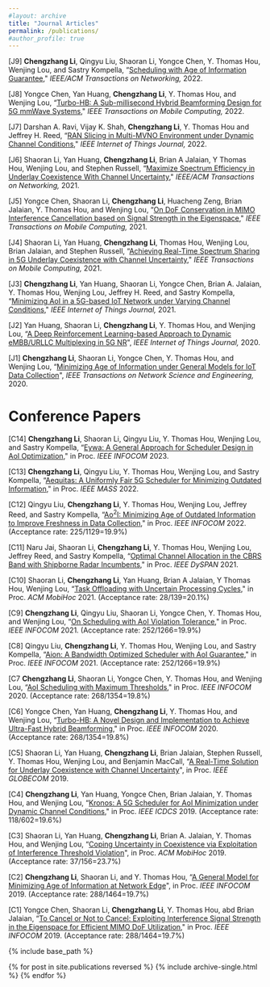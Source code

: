 ```yaml
---
#layout: archive
title: "Journal Articles"
permalink: /publications/
#author_profile: true
---
```


[J9] **Chengzhang Li**, Qingyu Liu, Shaoran Li, Yongce Chen, Y. Thomas Hou, Wenjing Lou, and Sastry Kompella, “[Scheduling with Age of Information Guarantee](https://ieeexplore.ieee.org/document/9739124)," _IEEE/ACM Transactions on Networking,_ 2022. 

[J8] Yongce Chen, Yan Huang, **Chengzhang Li**, Y. Thomas Hou, and Wenjing Lou, “[Turbo-HB: A Sub-millisecond Hybrid Beamforming Design for 5G mmWave Systems](https://ieeexplore.ieee.org/document/9716803)," _IEEE Transactions on Mobile Computing,_ 2022.

[J7] Darshan A. Ravi, Vijay K. Shah, **Chengzhang Li**, Y. Thomas Hou and Jeffrey H. Reed, 
“[RAN Slicing in Multi-MVNO Environment under Dynamic Channel Conditions](https://ieeexplore.ieee.org/document/9524327)," _IEEE Internet of Things Journal,_ 2022.

[J6] Shaoran Li, Yan Huang, **Chengzhang Li**, Brian A Jalaian, Y Thomas Hou, Wenjing Lou,
and Stephen Russell, “[Maximize Spectrum Efficiency in Underlay Coexistence With Channel
Uncertainty](https://ieeexplore.ieee.org/document/9321155)," _IEEE/ACM Transactions on Networking,_ 2021.

[J5] Yongce Chen, Shaoran Li, **Chengzhang Li**, Huacheng Zeng, Brian Jalaian, Y. Thomas Hou, and Wenjing Lou, “[On DoF Conservation in MIMO Interference Cancellation based on Signal Strength in the Eigenspace](https://ieeexplore.ieee.org/document/9609693)," _IEEE Transactions on Mobile Computing,_ 2021.

[J4] Shaoran Li, Yan Huang, **Chengzhang Li**, Thomas Hou, Wenjing Lou, Brian Jalaian, and Stephen Russell, “[Achieving Real-Time Spectrum Sharing in 5G Underlay Coexistence with Channel Uncertainty](https://ieeexplore.ieee.org/document/9580537)," _IEEE Transactions on Mobile Computing,_ 2021.

[J3] **Chengzhang Li**, Yan Huang, Shaoran Li, Yongce Chen, Brian A. Jalaian, Y. Thomas Hou,
Wenjing Lou, Jeffrey H. Reed, and Sastry Kompella, “[Minimizing AoI in a 5G-based IoT Network
under Varying Channel Conditions](https://ieeexplore.ieee.org/document/9335591)," _IEEE Internet of Things Journal,_ 2021.


[J2] Yan Huang, Shaoran Li, **Chengzhang Li**, Y. Thomas Hou, and Wenjing Lou, “[A Deep Reinforcement
Learning-based Approach to Dynamic eMBB/URLLC Multiplexing in 5G NR](https://ieeexplore.ieee.org/document/9025218)", _IEEE
Internet of Things Journal,_ 2020.

[J1] **Chengzhang Li**, Shaoran Li, Yongce Chen, Y. Thomas Hou, and Wenjing Lou, “[Minimizing Age
of Information under General Models for IoT Data Collection](https://ieeexplore.ieee.org/document/8894836)", _IEEE Transactions on Network
Science and Engineering,_ 2020.

Conference Papers
======

[C14] **Chengzhang Li**, Shaoran Li, Qingyu Liu, Y. Thomas Hou, Wenjing Lou, and Sastry Kompella, “[Eywa: A General Approach for Scheduler Design in
AoI Optimization](http://chengzhang17.github.io/files/Li23_INFOCOM_AoI.pdf)," in Proc. _IEEE INFOCOM_ 2023.

[C13] **Chengzhang Li**, Qingyu Liu, Y. Thomas Hou, Wenjing Lou, and Sastry Kompella, “[Aequitas: A Uniformly Fair 5G Scheduler for Minimizing Outdated Information](http://chengzhang17.github.io/files/Li22_MASS_AoI.pdf)," in Proc. _IEEE MASS_ 2022.

[C12] Qingyu Liu, **Chengzhang Li**, Y. Thomas Hou, Wenjing Lou, Jeffrey Reed, and Sastry Kompella,
“[Ao<sup>2</sup>I: Minimizing Age of Outdated Information to Improve Freshness in Data Collection](http://chengzhang17.github.io/files/Liu22_INFOCOM_AoI.pdf)," in Proc. _IEEE INFOCOM_ 2022. (Acceptance rate: 225/1129=19.9%)

[C11] Naru Jai, Shaoran Li, **Chengzhang Li**, Y. Thomas Hou, Wenjing Lou, Jeffrey Reed, and Sastry
Kompella, “[Optimal Channel Allocation in the CBRS Band with Shipborne Radar Incumbents](http://chengzhang17.github.io/files/Jai21_DySPAN_CBRS.pdf),"
in Proc. _IEEE DySPAN_ 2021.

[C10] Shaoran Li, **Chengzhang Li**, Yan Huang, Brian A Jalaian, Y Thomas Hou, Wenjing Lou, “[Task
Offloading with Uncertain Processing Cycles](http://chengzhang17.github.io/files/SLi21_MobiHoc_Offload.pdf)," in Proc. _ACM MobiHoc_ 2021. (Acceptance rate: 28/139=20.1%)

[C9] **Chengzhang Li**, Qingyu Liu, Shaoran Li, Yongce Chen, Y. Thomas Hou, and Wenjing Lou, “[On
Scheduling with AoI Violation Tolerance](http://chengzhang17.github.io/files/Li21_INFOCOM_AoI.pdf)," in Proc. _IEEE INFOCOM_ 2021. (Acceptance rate: 252/1266=19.9%)

[C8] Qingyu Liu, **Chengzhang Li**, Y. Thomas Hou, Wenjing Lou, and Sastry Kompella, “[Aion: A
Bandwidth Optimized Scheduler with AoI Guarantee](http://chengzhang17.github.io/files/Liu21_INFOCOM_AoI.pdf)," in Proc. _IEEE INFOCOM_ 2021. (Acceptance rate: 252/1266=19.9%)

[C7 **Chengzhang Li**, Shaoran Li, Yongce Chen, Y. Thomas Hou, and Wenjing Lou, “[AoI Scheduling
with Maximum Thresholds](http://chengzhang17.github.io/files/Li20_INFOCOM_AoI.pdf)," in Proc. _IEEE INFOCOM_ 2020. (Acceptance rate: 268/1354=19.8%)

[C6] Yongce Chen, Yan Huang, **Chengzhang Li**, Y. Thomas Hou, and Wenjing Lou, “[Turbo-HB: A
Novel Design and Implementation to Achieve Ultra-Fast Hybrid Beamforming](http://chengzhang17.github.io/files/Chen20_INFOCOM_HB.pdf)," in Proc. _IEEE
INFOCOM_ 2020. (Acceptance rate: 268/1354=19.8%)


[C5] Shaoran Li, Yan Huang, **Chengzhang Li**, Brian Jalaian, Stephen Russell, Y. Thomas Hou,
Wenjing Lou, and Benjamin MacCall, “[A Real-Time Solution for Underlay Coexistence with
Channel Uncertainty](http://chengzhang17.github.io/files/SLi19_GLOBECOM_Coexist.pdf)", in Proc. _IEEE GLOBECOM_ 2019.

[C4] **Chengzhang Li**, Yan Huang, Yongce Chen, Brian Jalaian, Y. Thomas Hou, and Wenjing Lou,
“[Kronos: A 5G Scheduler for AoI Minimization under Dynamic Channel Conditions](http://chengzhang17.github.io/files/Li19_ICDCS_AoI.pdf)," in Proc.
_IEEE ICDCS_ 2019.  (Acceptance rate: 118/602=19.6%)

[C3] Shaoran Li, Yan Huang, **Chengzhang Li**, Brian A. Jalaian, Y. Thomas Hou, and Wenjing Lou,
“[Coping Uncertainty in Coexistence via Exploitation of Interference Threshold Violation](http://chengzhang17.github.io/files/SLi19_MobiHoc_Coexist.pdf)", in Proc. _ACM MobiHoc_ 2019. (Acceptance rate: 37/156=23.7%)

[C2] **Chengzhang Li**, Shaoran Li, and Y. Thomas Hou, “[A General Model for Minimizing Age of
Information at Network Edge](http://chengzhang17.github.io/files/Li19_INFOCOM_AoI.pdf)", in Proc. _IEEE INFOCOM_ 2019. (Acceptance rate: 288/1464=19.7%)

[C1] Yongce Chen, Shaoran Li, **Chengzhang Li**, Y. Thomas Hou, abd Brian Jalaian, “[To Cancel or
Not to Cancel: Exploiting Interference Signal Strength in the Eigenspace for Efficient MIMO DoF
Utilization](http://chengzhang17.github.io/files/Chen19_INFOCOM_DoF.pdf)," in Proc. _IEEE INFOCOM_ 2019. (Acceptance rate: 288/1464=19.7%)





{% include base_path %}

{% for post in site.publications reversed %}
  {% include archive-single.html %}
{% endfor %}
